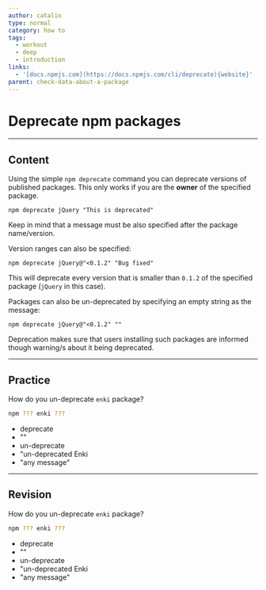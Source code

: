 ```yaml
---
author: catalin
type: normal
category: how to
tags:
  - workout
  - deep
  - introduction
links:
  - '[docs.npmjs.com](https://docs.npmjs.com/cli/deprecate){website}'
parent: check-data-about-a-package
---
```


# Deprecate npm packages


---

## Content

Using the simple `npm deprecate` command you can deprecate versions of published packages. This only works if you are the **owner** of the specified package.

```plain-text
npm deprecate jQuery "This is deprecated"
```

Keep in mind that a message must be also specified after the package name/version.

Version ranges can also be specified:

```plain-text
npm deprecate jQuery@"<0.1.2" "Bug fixed"
```

This will deprecate every version that is smaller than `0.1.2` of the specified package (`jQuery` in this case).

Packages can also be un-deprecated by specifying an empty string as the message:

```plain-text
npm deprecate jQuery@"<0.1.2" ""
```

Deprecation makes sure that users installing such packages are informed though warning/s about it being deprecated.


---

## Practice

How do you un-deprecate `enki` package?

```bash
npm ??? enki ???
```

- deprecate
- ""
- un-deprecate
- "un-deprecated Enki
- "any message"


---

## Revision

How do you un-deprecate `enki` package?

```bash
npm ??? enki ???
```

- deprecate
- ""
- un-deprecate
- "un-deprecated Enki
- "any message"
